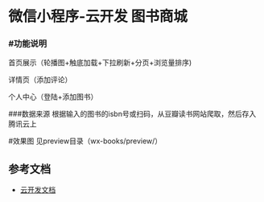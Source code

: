 # 微信小程序-云开发 图书商城
<h3>#功能说明</h3>

首页展示（轮播图+触底加载+下拉刷新+分页+浏览量排序)

详情页（添加评论）

个人中心（登陆+添加图书）


###数据来源
根据输入的图书的isbn号或扫码，从豆瓣读书网站爬取，然后存入腾讯云上

#效果图
见preview目录（wx-books/preview/）



## 参考文档

- [云开发文档](https://developers.weixin.qq.com/miniprogram/dev/wxcloud/basis/getting-started.html)

